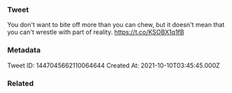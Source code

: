 ### Tweet
You don't want to bite off more than you can chew, but it doesn't mean that you can't wrestle with part of reality. https://t.co/KSOBX1q1fB

### Metadata
Tweet ID: 1447045662110064644
Created At: 2021-10-10T03:45:45.000Z

### Related

